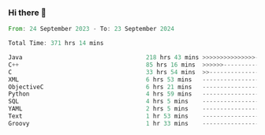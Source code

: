 ### Hi there 👋

<!--
**luoxuanzao/luoxuanzao** is a ✨ _special_ ✨ repository because its `README.md` (this file) appears on your GitHub profile.

Here are some ideas to get you started:

- 🔭 I’m currently working on ...
- 🌱 I’m currently learning ...
- 👯 I’m looking to collaborate on ...
- 🤔 I’m looking for help with ...
- 💬 Ask me about ...
- 📫 How to reach me: ...
- 😄 Pronouns: ...
- ⚡ Fun fact: ...
-->

<!--START_SECTION:waka-->

```rust
From: 24 September 2023 - To: 23 September 2024

Total Time: 371 hrs 14 mins

Java                                   218 hrs 43 mins >>>>>>>>>>>>>>>----------   58.90 %
C++                                    85 hrs 16 mins  >>>>>>-------------------   22.96 %
C                                      33 hrs 54 mins  >>-----------------------   09.13 %
XML                                    6 hrs 53 mins   -------------------------   01.85 %
ObjectiveC                             6 hrs 21 mins   -------------------------   01.71 %
Python                                 4 hrs 59 mins   -------------------------   01.34 %
SQL                                    4 hrs 5 mins    -------------------------   01.10 %
YAML                                   2 hrs 5 mins    -------------------------   00.56 %
Text                                   1 hr 53 mins    -------------------------   00.51 %
Groovy                                 1 hr 33 mins    -------------------------   00.42 %
```

<!--END_SECTION:waka-->